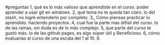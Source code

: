#preguntas 
1, qué es lo más valioso que aprendiste en el curso. 
poder aprender a usar git en windows. 
2, qué tema no te queda tan claro. 
lo del stash, no logré entenderlo por completo. 
3,, Cómo piensas practicar lo aprendido. 
haciendo proyectos. 
4, cual fue la parte mas difísil del curso. 
lo de las ramas, sin duda es de lo más complejo. 
5, que parte del curso te gustó más. 
lo de las github pages, es algo súper útil y Beneficioso. 
6, cómo evaluarías al curso de una escala del 1 al 10. 
6. 